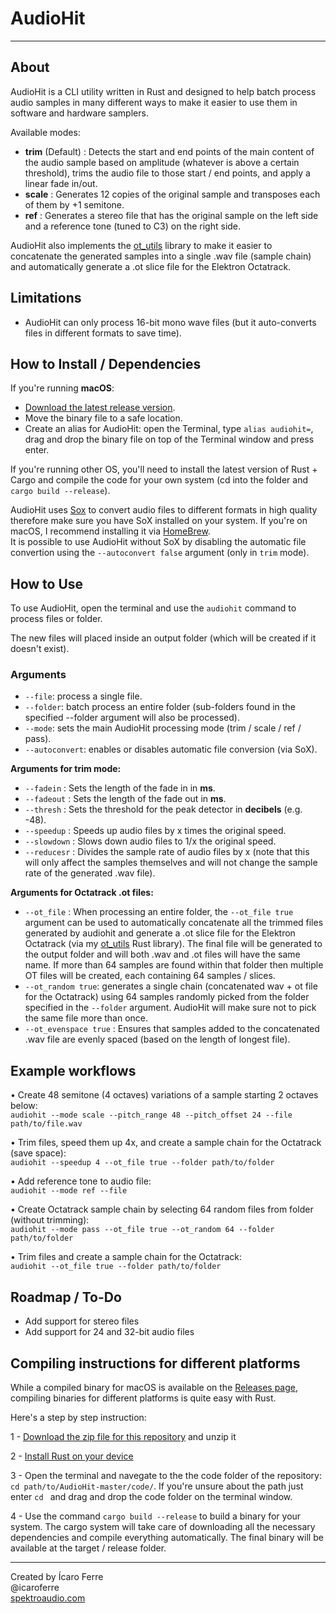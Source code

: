 # AudioHit

-----

## About 

AudioHit is a CLI utility written in Rust and designed to help batch process audio samples in many different ways to make it easier to use them in software and hardware samplers. 

Available modes:

- **trim** (Default) : Detects the start and end points of the main content of the audio sample based on amplitude (whatever is above a certain threshold), trims the audio file to those start / end points, and apply a linear fade in/out.
- **scale** : Generates 12 copies of the original sample and transposes each of them by +1 semitone.
- **ref** : Generates a stereo file that has the original sample on the left side and a reference tone (tuned to C3) on the right side.

AudioHit also implements the [ot_utils](https://github.com/icaroferre/ot_utils) library to make it easier to concatenate the generated samples into a single .wav file (sample chain) and automatically generate a .ot slice file for the Elektron Octatrack.

## Limitations

- AudioHit can only process 16-bit mono wave files (but it auto-converts files in different formats to save time).

## How to Install / Dependencies

If you're running **macOS**: 

- [Download the latest release version](https://github.com/icaroferre/AudioHit/releases). 
- Move the binary file to a safe location.
- Create an alias for AudioHit: open the Terminal, type ```alias audiohit=```, drag and drop the binary file on top of the Terminal window and press enter.

If you're running other OS, you'll need to install the latest version of Rust + Cargo and compile the code for your own system (cd into the folder and ```cargo build --release```).

AudioHit uses [Sox](http://sox.sourceforge.net) to convert audio files to different formats in high quality therefore make sure you have SoX installed on your system. If you're on macOS, I recommend installing it via [HomeBrew](https://brewinstall.org/Install-sox-on-Mac-with-Brew/).  
It is possible to use AudioHit without SoX by disabling the automatic file convertion using the ```--autoconvert false``` argument (only in ```trim``` mode).

## How to Use

To use AudioHit, open the terminal and use the ```audiohit``` command to process files or folder.
 
The new files will placed inside an output folder (which will be created if it doesn't exist).

### Arguments
	
- ```--file```: process a single file.
- ```--folder```: batch process an entire folder (sub-folders found in the specified --folder argument will also be processed).
- ```--mode```: sets the main AudioHit processing mode (trim / scale / ref / pass).
- ```--autoconvert```: enables or disables automatic file conversion (via SoX).

**Arguments for trim mode:**

- ```--fadein``` : Sets the length of the fade in in **ms**.
- ```--fadeout``` : Sets the length of the fade out in **ms**.
- ```--thresh``` : Sets the threshold for the peak detector in **decibels** (e.g. -48).
- ```--speedup``` : Speeds up audio files by x times the original speed.
- ```--slowdown``` : Slows down audio files to 1/x the original speed.
- ```--reducesr``` : Divides the sample rate of audio files by x (note that this will only affect the samples themselves and will not change the sample rate of the generated .wav file).

**Arguments for Octatrack .ot files:**

- ```--ot_file``` : When processing an entire folder, the ```--ot_file true``` argument can be used to automatically concatenate all the trimmed files generated by audiohit and generate a .ot slice file for the Elektron Octatrack (via my [ot_utils](https://github.com/icaroferre/ot_utils) Rust library). The final file will be generated to the output folder and will both .wav and .ot files will have the same name.  If more than 64 samples are found within that folder then multiple OT files will be created, each containing 64 samples / slices. 
- ```--ot_random true```:  generates a single chain (concatenated wav + ot file for the Octatrack) using 64 samples randomly picked from the folder specified in the ```--folder``` argument. AudioHit will make sure not to pick the same file more than once.
- ```--ot_evenspace true``` : Ensures that samples added to the concatenated .wav file are evenly spaced (based on the length of longest file). 

## Example workflows

• Create 48 semitone (4 octaves) variations of a sample starting 2 octaves below:  
```audiohit --mode scale --pitch_range 48 --pitch_offset 24 --file path/to/file.wav```  


• Trim files, speed them up 4x, and create a sample chain for the Octatrack (save space):  
```audiohit --speedup 4 --ot_file true --folder path/to/folder```


• Add reference tone to audio file:  
```audiohit --mode ref --file ``` 

• Create Octatrack sample chain by selecting 64 random files from folder (without trimming):  
```audiohit --mode pass --ot_file true --ot_random 64 --folder path/to/folder```  

• Trim files and create a sample chain for the Octatrack:  
```audiohit --ot_file true --folder path/to/folder```  
 
## Roadmap / To-Do

- Add support for stereo files
- Add support for 24 and 32-bit audio files

## Compiling instructions for different platforms

While a compiled binary for macOS is available on the [Releases page](https://github.com/icaroferre/AudioHit/releases), compiling binaries for different platforms is quite easy with Rust.

Here's a step by step instruction:

1 - [Download the zip file for this repository](https://github.com/icaroferre/AudioHit/archive/master.zip) and unzip it

2 - [Install Rust on your device](https://www.rust-lang.org/tools/install)

3 - Open the terminal and navegate to the the code folder of the repository: ```cd path/to/AudioHit-master/code/```. If you're unsure about the path just enter ```cd ``` and drag and drop the code folder on the terminal window.

4 - Use the command ```cargo build --release``` to build a binary for your system. The cargo system will take care of downloading all the necessary dependencies and compile everything automatically. The final binary will be available at the target / release folder.


----

Created by Ícaro Ferre  
@icaroferre  
[spektroaudio.com](http://spektroaudio.com)
 
 